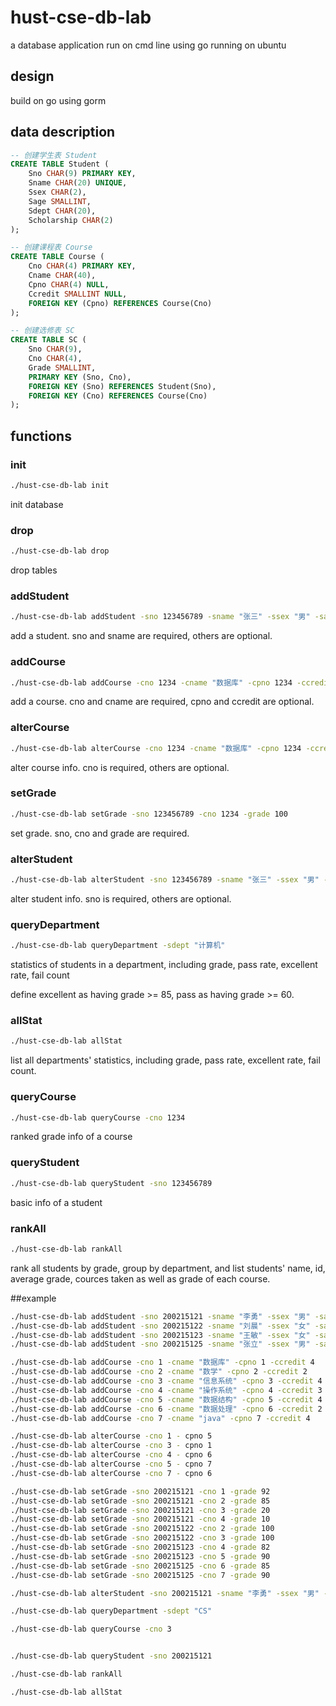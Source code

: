 # hust-cse-db-lab

a database application run on cmd line using go running on ubuntu

## design

build on go using gorm

## data description

```sql
-- 创建学生表 Student
CREATE TABLE Student (
    Sno CHAR(9) PRIMARY KEY,
    Sname CHAR(20) UNIQUE,
    Ssex CHAR(2),
    Sage SMALLINT,
    Sdept CHAR(20),
    Scholarship CHAR(2)
);

-- 创建课程表 Course
CREATE TABLE Course (
    Cno CHAR(4) PRIMARY KEY,
    Cname CHAR(40),
    Cpno CHAR(4) NULL,
    Ccredit SMALLINT NULL,
    FOREIGN KEY (Cpno) REFERENCES Course(Cno)
);

-- 创建选修表 SC
CREATE TABLE SC (
    Sno CHAR(9),
    Cno CHAR(4),
    Grade SMALLINT,
    PRIMARY KEY (Sno, Cno),
    FOREIGN KEY (Sno) REFERENCES Student(Sno),
    FOREIGN KEY (Cno) REFERENCES Course(Cno)
);
```

## functions

### init

```bash
./hust-cse-db-lab init
```
init database

###  drop

```bash
./hust-cse-db-lab drop
```
drop tables

### addStudent

```bash
./hust-cse-db-lab addStudent -sno 123456789 -sname "张三" -ssex "男" -sage 20 -sdept "计算机" -scholarship "是"
```
add a student. sno and sname are required, others are optional.

### addCourse

```bash
./hust-cse-db-lab addCourse -cno 1234 -cname "数据库" -cpno 1234 -ccredit 4
```
add a course. cno and cname are required, cpno and ccredit are optional.

### alterCourse

```bash
./hust-cse-db-lab alterCourse -cno 1234 -cname "数据库" -cpno 1234 -ccredit 4
```
alter course info. cno is required, others are optional.

### setGrade

```bash
./hust-cse-db-lab setGrade -sno 123456789 -cno 1234 -grade 100
```
set grade. sno, cno and grade are required.

### alterStudent

```bash
./hust-cse-db-lab alterStudent -sno 123456789 -sname "张三" -ssex "男" -sage 20 -sdept "计算机" -scholarship "是"
```
alter student info. sno is required, others are optional.


### queryDepartment

```bash
./hust-cse-db-lab queryDepartment -sdept "计算机"
```
statistics of students in a department, including grade, pass rate, excellent rate, fail count

define excellent as having grade >= 85, pass as having grade >= 60.

### allStat

```bash
./hust-cse-db-lab allStat
```
list all departments' statistics, including grade, pass rate, excellent rate, fail count.

### queryCourse

```bash
./hust-cse-db-lab queryCourse -cno 1234
```
ranked grade info of a course

### queryStudent

```bash
./hust-cse-db-lab queryStudent -sno 123456789
```
basic info of a student

### rankAll

```bash
./hust-cse-db-lab rankAll
```
rank all students by grade, group by department, and list students' name, id, average grade, cources taken as well as grade of each course.

##example

```bash
./hust-cse-db-lab addStudent -sno 200215121 -sname "李勇" -ssex "男" -sage 20 -sdept "CS" -scholarship "否"
./hust-cse-db-lab addStudent -sno 200215122 -sname "刘晨" -ssex "女" -sage 19 -sdept "CS" -scholarship "否"
./hust-cse-db-lab addStudent -sno 200215123 -sname "王敏" -ssex "女" -sage 18 -sdept "MA" -scholarship "否"
./hust-cse-db-lab addStudent -sno 200215125 -sname "张立" -ssex "男" -sage 19 -sdept "IS" -scholarship "否"

./hust-cse-db-lab addCourse -cno 1 -cname "数据库" -cpno 1 -ccredit 4
./hust-cse-db-lab addCourse -cno 2 -cname "数学" -cpno 2 -ccredit 2
./hust-cse-db-lab addCourse -cno 3 -cname "信息系统" -cpno 3 -ccredit 4
./hust-cse-db-lab addCourse -cno 4 -cname "操作系统" -cpno 4 -ccredit 3
./hust-cse-db-lab addCourse -cno 5 -cname "数据结构" -cpno 5 -ccredit 4
./hust-cse-db-lab addCourse -cno 6 -cname "数据处理" -cpno 6 -ccredit 2
./hust-cse-db-lab addCourse -cno 7 -cname "java" -cpno 7 -ccredit 4

./hust-cse-db-lab alterCourse -cno 1 - cpno 5
./hust-cse-db-lab alterCourse -cno 3 - cpno 1
./hust-cse-db-lab alterCourse -cno 4 - cpno 6
./hust-cse-db-lab alterCourse -cno 5 - cpno 7
./hust-cse-db-lab alterCourse -cno 7 - cpno 6

./hust-cse-db-lab setGrade -sno 200215121 -cno 1 -grade 92
./hust-cse-db-lab setGrade -sno 200215121 -cno 2 -grade 85
./hust-cse-db-lab setGrade -sno 200215121 -cno 3 -grade 20
./hust-cse-db-lab setGrade -sno 200215121 -cno 4 -grade 10
./hust-cse-db-lab setGrade -sno 200215122 -cno 2 -grade 100
./hust-cse-db-lab setGrade -sno 200215122 -cno 3 -grade 100
./hust-cse-db-lab setGrade -sno 200215123 -cno 4 -grade 82
./hust-cse-db-lab setGrade -sno 200215123 -cno 5 -grade 90
./hust-cse-db-lab setGrade -sno 200215125 -cno 6 -grade 85
./hust-cse-db-lab setGrade -sno 200215125 -cno 7 -grade 90

./hust-cse-db-lab alterStudent -sno 200215121 -sname "李勇" -ssex "男" -sage 20 -sdept "CS" -scholarship "否"

./hust-cse-db-lab queryDepartment -sdept "CS"

./hust-cse-db-lab queryCourse -cno 3


./hust-cse-db-lab queryStudent -sno 200215121

./hust-cse-db-lab rankAll

./hust-cse-db-lab allStat
```
